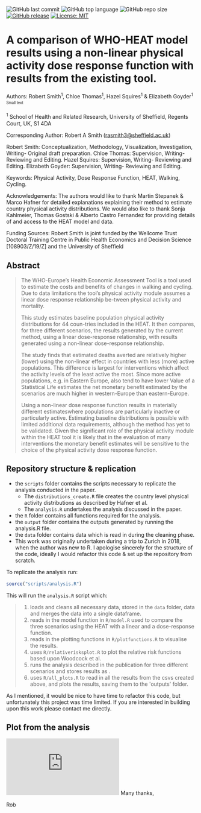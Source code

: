 ![GitHub last commit](https://img.shields.io/github/last-commit/RobertASmith/HEAT_DRF?color=red&style=plastic)
![GitHub top language](https://img.shields.io/github/languages/top/RobertASmith/HEAT_DRF?style=plastic)
![GitHub repo size](https://img.shields.io/github/repo-size/RobertASmith/HEAT_DRF?style=plastic)
[![GitHub release](https://img.shields.io/badge/R-HEDS-green)](https://img.shields.io/badge/R-hello-green)
[![License: MIT](https://img.shields.io/badge/License-MIT-yellow.svg)](https://opensource.org/licenses/MIT)

# A comparison of WHO-HEAT model results using a non-linear physical activity dose response function with results from the existing tool.

Authors: Robert Smith<sup>1</sup>, Chloe Thomas<sup>1</sup>, Hazel Squires<sup>1</sup> & Elizabeth Goyder<sup>1</sup>
<sub><sup>Small text</sup></sub>

<sup>1</sup> School of Health and Related Research, University of Shefﬁeld, Regents Court, UK, S1 4DA

Corresponding Author: Robert A Smith (rasmith3@sheffield.ac.uk)

Robert Smith: Conceptualization, Methodology, Visualization, Investigation, Writing- Original draft preparation.
Chloe Thomas: Supervision, Writing- Reviewing and Editing. 
Hazel Squires: Supervision, Writing- Reviewing and Editing. 
Elizabeth Goyder: Supervision, Writing- Reviewing and Editing.

Keywords: Physical Activity, Dose Response Function, HEAT, Walking, Cycling.

Acknowledgements:  The authors would like to thank Martin Stepanek & Marco Hafner for detailed explanations explaining their method to estimate country physical activity distributions. We would also like to thank Sonja Kahlmeier, Thomas Gostski & Alberto Castro Fernandez for providing details of and access to the HEAT model and data.

Funding Sources: Robert Smith is joint funded by the Wellcome Trust Doctoral Training Centre in Public Health Economics and Decision Science [108903/Z/19/Z] and the University of Shefﬁeld

## Abstract

>The WHO-Europe’s Health Economic Assessment Tool is a tool used to estimate the costs and benefits of changes in walking and cycling.  Due to data limitations the tool’s physical activity module assumes a linear dose response relationship be-tween physical activity and mortality.
>
>This study estimates baseline population physical activity distributions for 44 coun-tries included in the HEAT. It then compares, for three different scenarios, the results generated by the current method, using a linear dose-response relationship, with results generated using a non-linear dose-response relationship.
>
>The study finds that estimated deaths averted are relatively higher (lower) using the non-linear effect in countries with less (more) active populations. This difference is largest for interventions which affect the activity levels of the least active the most. Since more active populations, e.g. in Eastern Europe,  also tend to have lower Value of a Statistical Life estimates the net monetary benefit estimated by the scenarios are much higher in western-Europe than eastern-Europe.
>
>Using a non-linear dose response function results in materially different estimateswhere populations are particularly inactive or particularly active.  Estimating baseline distributions is possible with limited additional data requirements, although the method has yet to be validated.  Given the significant role of the physical activity module within the HEAT tool it is likely that in the evaluation of many interventions the monetary benefit estimates will be sensitive to the choice of the physical activity dose response function.

## Repository structure & replication
- the `scripts` folder contains the scripts necessary to replicate the analysis conducted in the paper. 
  -  The `distributions_create.R` file creates the country level physical activity distributions as described by Hafner et al. 
  -  The `analysis.R` undertakes the analysis discussed in the paper.
- the `R` folder contains all functions required for the analysis.
- the `output` folder contains the outputs generated by running the analysis.R file.
- the `data` folder contains data which is read in during the cleaning phase.
- This work was originally undertaken during a trip to Zurich in 2018, when the author was new to R. I apologise sincerely for the structure of the code, ideally I would refactor this code & set up the repository from scratch.

To replicate the analysis run:

``` r
source("scripts/analysis.R")
```
This will run the `analysis.R` script which:

> 1) loads and cleans all necessary data, stored in the `data` folder, data and merges the data into a single dataframe.
> 2) reads in the model function in `R/model.R` used to compare the three scenarios using the HEAT with a linear and a dose-response function.
> 3) reads in the plotting functions in `R/plotfunctions.R` to visualise the results.
> 4) uses `R/relativerisksplot.R` to plot the relative risk functions based upon Woodcock et al. 
> 5) runs the analysis described in the publication for three different scenarios and stores results as .
> 6) uses `R/all_plots.R` to read in all the results from the csvs created above, and plots the results, saving them to the 'outputs' folder.

As I mentioned, it would be nice to have time to refactor this code, but unfortunately this project was time limited. If you are interested in building upon this work please contact me directly.

## Plot from the analysis
![The estimated benefits of increased walking for a country depend on the shape of the dose response function between physical activity and mortality, and the distribution of physical activty in the country.](https://github.com/RobertASmith/HEAT_DRF/blob/c9bc4c6306a71a8fedbe1906d27ee4da418c8324/output/t375/figures/S1_RelativeResults.pdf)
Many thanks,

Rob


